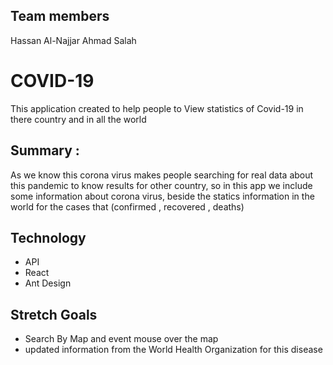 ## Team members
Hassan Al-Najjar
Ahmad Salah

# COVID-19
This application created to help people to View statistics of Covid-19 in there country and in all the world


## Summary :
As we know this corona virus makes people searching for real data about this pandemic to know results for other country, so in this app we include some information about corona virus, beside the statics information in the world for the cases that (confirmed , recovered , deaths)

## Technology
- API
- React
- Ant Design


## Stretch Goals
- Search By Map and event mouse over the map
- updated information from the World Health Organization for this disease